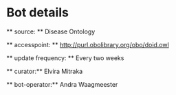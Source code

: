 # Bot details
** source: ** Disease Ontology

** accesspoint: ** http://purl.obolibrary.org/obo/doid.owl

** update frequency: ** Every two weeks

** curator:** Elvira Mitraka

** bot-operator:** Andra Waagmeester
 
